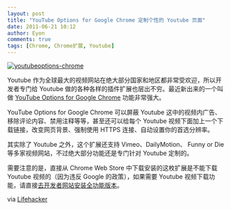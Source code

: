 ```yaml
---
layout: post
title: "YouTube Options for Google Chrome 定制个性的 Youtube 页面"
date: 2011-06-21 10:12
author: Eyon
comments: true
tags: [Chrome, Chrome扩展, Youtube]
---
```

<a href="http://img.chromi.org/2011/06/youtubeoptions-chrome.jpg">![](http://img.chromi.org/2011/06/youtubeoptions-chrome-550x309.jpg "youtubeoptions-chrome")</a>

Youtube 作为全球最大的视频网站在绝大部分国家和地区都非常受欢迎，所以开发者专门给 Youtube 做的各种各样的插件扩展也层出不穷。最近新出来的一个叫做 [YouTube Options for Google Chrome](https://chrome.google.com/webstore/detail/bdokagampppgbnjfdlkfpphniapiiifn#) 功能非常强大。

YouTube Options for Google Chrome 可以屏蔽 Youtube 这中的视频内广告、移除评论内容、禁用注释等等，甚至还可以给每个 Youtube 视频下面加上一个下载链接，改变网页背景、强制使用 HTTPS 连接、自动设置你的首选分辨率。

其实除了 Youtube 之外，这个扩展还支持 Vimeo、DailyMotion、 Funny or Die 等多家视频网站，不过绝大部分功能还是专门针对 Youtube 定制的。

需要注意的是，直接从 Chrome Web Store 中下载安装的这枚扩展是不能下载 Youtube 视频的（因为违反 Google 的政策），如果需要 Youtube 视频下载功能，请直接[去开发者网站安装全功能版本](https://spoi.com/software/yto/)。

via [Lifehacker](http://lifehacker.com/5813609/youtube-options-for-google-chrome-disables-ads-hides-comments)

